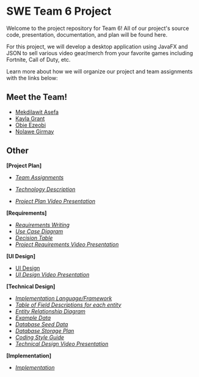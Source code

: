 # SWE Team 6 Project

Welcome to the project repository for Team 6! All of our project's source code, presentation, documentation, and plan will be found here. 

For this project, we will develop a desktop application using JavaFX and JSON to sell various video gear/merch from your favorite games including Fortnite, Call of Duty, etc.

Learn more about how we will organize our project and team assignments with the links below:

## Meet the Team!

* [Mekdilawit Asefa](https://github.com/masefa11/swe3313Project/blob/main/Project-Plan/Mekdilawit-Asefa-Resume.md)
* [Kayla Grant](https://github.com/masefa11/swe3313Project/blob/main/Project-Plan/Kayla-Grant-Resume.md)
* [Obie Ezeobi](https://github.com/masefa11/swe3313Project/blob/main/Project-Plan/Obie-Ezeobi-Resume.md)
* [Nolawe Girmay](https://github.com/masefa11/swe3313Project/blob/main/Project-Plan/Nolawe-Girmay-Resume.md)

## Other 

**[Project Plan]**

  - *[Team Assignments](Project-Plan/Team-Assignments.md)*
    
  - *[Technology Description](https://github.com/masefa11/swe3313Project/blob/main/Project-Plan/Technology-Description.md)*
    
  - *[Project Plan Video Presentation](Presentations/Project-Plan-Video.md)*

**[Requirements]**

  - *[Requirements Writing](https://github.com/masefa11/swe3313Project/blob/main/Requirements/Requirements-Writing.md)*
  - *[Use Case Diagram](https://github.com/masefa11/swe3313Project/blob/main/Requirements/Case-Diagram.md)*
  - *[Decision Table](https://github.com/masefa11/swe3313Project/blob/main/Requirements/Decision-Table.md)*
  - *[Project Requirements Video Presentation](Presentations/Requirments-Video.md)*

**[UI Design]**

  - [UI Design](https://marvelapp.com/prototype/a1jcg45)
  - *[UI Design Video Presentation](https://youtu.be/8PeQI3QkInE)*

**[Technical Design]**

  - *[Implementation Language/Framework](https://github.com/masefa11/swe3313Project/blob/main/Technical-Design/Implementation-Language-Frameworks.md)*
  - [*Table of Field Descriptions for each entity*](https://github.com/masefa11/swe3313Project/blob/main/Technical-Design/Table-of-Field-and-Entity-Description.md)
  - *[Entity Relationship Diagram](https://github.com/masefa11/swe3313Project/blob/main/Technical-Design/Entity-Relationship-Diagram.md)*
  - *[Example Data](https://github.com/masefa11/swe3313Project/blob/main/Technical-Design/Example-Data.md)*
  - *[Database Seed Data](https://github.com/masefa11/swe3313Project/blob/main/Technical-Design/Database-Seed-Data.md)*
  - *[Database Storage Plan](https://github.com/masefa11/swe3313Project/blob/main/Technical-Design/Data-Storage-Plan.md)*
  - *[Coding Style Guide](https://github.com/masefa11/swe3313Project/blob/main/Technical-Design/Coding-Style-Guide.md)*
  - *[Technical Design Video Presentation](https://youtu.be/dwMALMcV3jY)*

**[Implementation]**
- *[Implementation](https://github.com/masefa11/swe3313Project/blob/main/Implementation/NextGen.md)*

